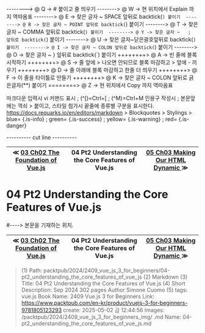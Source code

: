 
--------> @ Q -> # 붙이고 줄 띄우기 
--------> @ W -> 현 위치에서 Explain 까지 역따옴표 
--------> @ E -> 찾은 글자 ~ SPACE 앞뒤로 backtick(`) 붙이기 
--------> @ R -> 찾은 글자 ~ POINT 앞뒤로 backtick(`) 붙이기 
--------> @ T -> 찾은 글자 ~ COMMA 앞뒤로 backtick(`) 붙이기 
--------> @ Y -> 찾은 글자 ~   ;   앞뒤로 backtick(`) 붙이기 
--------> @ U -> 찾은 글자~닫은괄호앞뒤로 backtick(`) 붙이기 
--------> @ I -> 찾은 글자 ~ COLON 앞뒤로 backtick(`) 붙이기 
--------> @ O -> 찾은 글자 ~   }   앞뒤로 backtick(`) 붙이기 
++++++++> @ A -> 빈 줄에 블록 시작하기 
++++++++> @ S -> 줄 앞에 > 나오면 안되므로 블록 마감하고 > 앞에 - 끼우기 
++++++++> @ D -> 줄 아래에 블록 마감하고 한줄 더 띄우기 
++++++++> @ F -> 이 줄을 타이틀로 만들기 
++++++++> @ K -> 찾은 글자 ~ COLON 앞뒤로 긁은글자(**) 붙이기 
========> @ Z -> 현 위치에서 Copy 까지 역따옴표 

마크다운 입력시 vi 커맨드 표시 ; (^[)=Ctrl+[ ; (^M)=Ctrl+M
인용구 작성시 ; 본문앞에는 꺽쇠 > 붙이고, 스타일 첨가시 끝줄에 종류별 구분을 표시한다.
https://docs.requarks.io/en/editors/markdown > Blockquotes > Stylings >
blue= {.is-info} ; green= {.is-success} ; yellow= {.is-warning} ; red= {.is-danger}

---------- cut line ----------

| ≪ [ 03 Ch02 The Foundation of Vue.js ](/packtpub/2024/2409_vue_js_3_for_beginners/03_ch02_the_foundation_of_vue_js) | 04 Pt2 Understanding the Core Features of Vue.js | [ 05 Ch03 Making Our HTML Dynamic ](/packtpub/2024/2409_vue_js_3_for_beginners/05_ch03_making_our_html_dynamic) ≫ |
|:----:|:----:|:----:|

# 04 Pt2 Understanding the Core Features of Vue.js
#----> 본문을 기재하는 위치.



| ≪ [ 03 Ch02 The Foundation of Vue.js ](/packtpub/2024/2409_vue_js_3_for_beginners/03_ch02_the_foundation_of_vue_js) | 04 Pt2 Understanding the Core Features of Vue.js | [ 05 Ch03 Making Our HTML Dynamic ](/packtpub/2024/2409_vue_js_3_for_beginners/05_ch03_making_our_html_dynamic) ≫ |
|:----:|:----:|:----:|

> (1) Path: packtpub/2024/2409_vue_js_3_for_beginners/04-pt2_understanding_the_core_features_of_vue_js
> (2) Markdown
> (3) Title: 04 Pt2 Understanding the Core Features of Vue.js
> (4) Short Description: Sep 2024 302 pages Author Simone Cuomo
> (5) tags: vue.js
> Book Name: 2409 Vue.js 3 for Beginners
> Link: https://www.packtpub.com/en-kr/product/vuejs-3-for-beginners-9781805123293
> create: 2025-05-02 금 12:44:56
> Images: /packtpub/2024/2409_vue_js_3_for_beginners_img/
> .md Name: 04-pt2_understanding_the_core_features_of_vue_js.md


